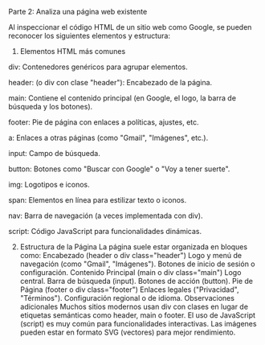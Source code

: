 Parte 2: Analiza una página web existente

Al inspeccionar el código HTML de un sitio web como Google, se pueden reconocer los siguientes elementos y estructura:

1. Elementos HTML más comunes

div: Contenedores genéricos para agrupar elementos.

header: (o div con clase "header"): Encabezado de la página.

main: Contiene el contenido principal (en Google, el logo, la barra de búsqueda y los botones).

footer: Pie de página con enlaces a políticas, ajustes, etc.

a: Enlaces a otras páginas (como "Gmail", "Imágenes", etc.).

input: Campo de búsqueda.

button: Botones como "Buscar con Google" o "Voy a tener suerte".

img: Logotipos e iconos.

span: Elementos en línea para estilizar texto o iconos.

nav: Barra de navegación (a veces implementada con div).

script: Código JavaScript para funcionalidades dinámicas.

2. Estructura de la Página
La página suele estar organizada en bloques como:
Encabezado (header o div class="header")
Logo y menú de navegación (como "Gmail", "Imágenes").
Botones de inicio de sesión o configuración.
Contenido Principal (main o div class="main")
Logo central.
Barra de búsqueda (input).
Botones de acción (button).
Pie de Página (footer o div class="footer")
Enlaces legales ("Privacidad", "Términos").
Configuración regional o de idioma.
Observaciones adicionales
Muchos sitios modernos usan div con clases en lugar de etiquetas semánticas como header, main o footer.
El uso de JavaScript (script) es muy común para funcionalidades interactivas.
Las imágenes pueden estar en formato SVG (vectores) para mejor rendimiento.

